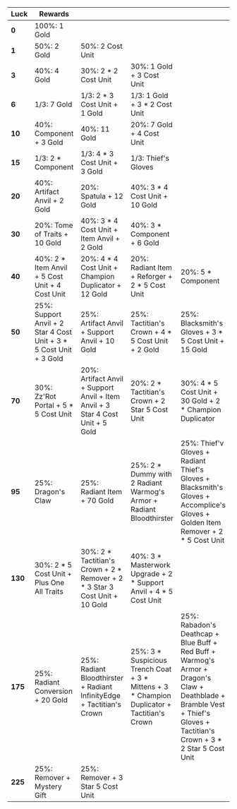 | ****Luck**** | **Rewards**                                                        |                                                                                |                                                                                             |                                                                                                                                                                           |
| -            | -                                                                  | -                                                                              | -                                                                                           | -                                                                                                                                                                         |
| **0**        | 100%: 1 Gold                                                       |                                                                                |                                                                                             |                                                                                                                                                                           |
| **1**        | 50%: 2 Gold                                                        | 50%: 2 Cost Unit                                                               |                                                                                             |                                                                                                                                                                           |
| **3**        | 40%: 4 Gold                                                        | 30%: 2 * 2 Cost Unit                                                           | 30%: 1 Gold + 3 Cost Unit                                                                   |                                                                                                                                                                           |
| **6**        | 1/3: 7 Gold                                                        | 1/3: 2 * 3 Cost Unit + 1 Gold                                                  | 1/3: 1 Gold + 3 * 2 Cost Unit                                                               |                                                                                                                                                                           |
| **10**       | 40%: Component + 3 Gold                                            | 40%: 11 Gold                                                                   | 20%: 7 Gold + 4 Cost Unit                                                                   |                                                                                                                                                                           |
| **15**       | 1/3: 2 * Component                                                 | 1/3: 4 * 3 Cost Unit + 3 Gold                                                  | 1/3: Thief's Gloves                                                                         |                                                                                                                                                                           |
| **20**       | 40%: Artifact Anvil + 2 Gold                                       | 20%: Spatula + 12 Gold                                                         | 40%: 3 * 4 Cost Unit + 10 Gold                                                              |                                                                                                                                                                           |
| **30**       | 20%: Tome of Traits + 10 Gold                                      | 40%: 3 * 4 Cost Unit + Item Anvil + 2 Gold                                     | 40%: 3 * Component + 6 Gold                                                                 |                                                                                                                                                                           |
| **40**       | 40%: 2 * Item Anvil + 5 Cost Unit + 4 Cost Unit                    | 20%: 4 * 4 Cost Unit + Champion Duplicator + 12 Gold                           | 20%: Radiant Item + Reforger + 2 * 5 Cost Unit                                              | 20%: 5 * Component                                                                                                                                                        |
| **50**       | 25%: Support Anvil + 2 Star 4 Cost Unit + 3 * 5 Cost Unit + 3 Gold | 25%: Artifact Anvil + Support Anvil + 10 Gold                                  | 25%: Tactitian's Crown + 4 * 5 Cost Unit + 2 Gold                                           | 25%: Blacksmith's Gloves + 3 * 5 Cost Unit + 15 Gold                                                                                                                      |
| **70**       | 30%: Zz'Rot Portal + 5 * 5 Cost Unit                               | 20%: Artifact Anvil + Support Anvil + Item Anvil + 3 Star 4 Cost Unit + 5 Gold | 20%: 2 * Tactitian's Crown + 2 Star 5 Cost Unit                                             | 30%: 4 * 5 Cost Unit + 30 Gold + 2 * Champion Duplicator                                                                                                                  |
| **95**       | 25%: Dragon's Claw                                                 | 25%: Radiant Item + 70 Gold                                                    | 25%: 2 * Dummy with 2 Radiant Warmog's Armor + Radiant Bloodthirster                        | 25%: Thief'v Gloves + Radiant Thief's Gloves + Blacksmith's Gloves + Accomplice's Gloves + Golden Item Remover + 2 * 5 Cost Unit                                          |
| **130**      | 30%: 2 * 5 Cost Unit + Plus One All Traits                         | 30%: 2 * Tactitian's Crown + 2 * Remover + 2 * 3 Star 3 Cost Unit + 10 Gold    | 40%: 3 * Masterwork Upgrade + 2 * Support Anvil + 4 * 5 Cost Unit                           |                                                                                                                                                                           |
| **175**      | 25%: Radiant Conversion + 20 Gold                                  | 25%: Radiant Bloodthirster + Radiant InfinityEdge + Tactitian's Crown          | 25%: 3 * Suspicious Trench Coat + 3 * Mittens + 3 * Champion Duplicator + Tactitian's Crown | 25%: Rabadon's Deathcap + Blue Buff + Red Buff + Warmog's Armor + Dragon's Claw + Deathblade + Bramble Vest + Thief's Gloves + Tactitian's Crown + 3 * 2 Star 5 Cost Unit |
| **225**      | 25%: Remover + Mystery Gift                                        | 25%: Remover + 3 Star 5 Cost Unit                                              |                                                                                             |                                                                                                                                                                           |